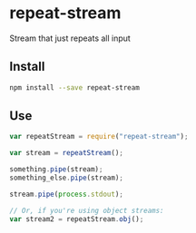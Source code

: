 # repeat-stream
Stream that just repeats all input

## Install

``` bash
npm install --save repeat-stream
```

## Use

``` javascript
var repeatStream = require("repeat-stream");

var stream = repeatStream();

something.pipe(stream);
something_else.pipe(stream);

stream.pipe(process.stdout);

// Or, if you're using object streams:
var stream2 = repeatStream.obj();
```
